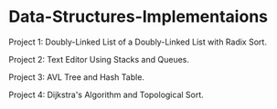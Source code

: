 # Data-Structures-Implementaions

Project 1: Doubly-Linked List of a Doubly-Linked List with Radix Sort.

Project 2: Text Editor Using Stacks and Queues.

Project 3: AVL Tree and Hash Table.

Project 4: Dijkstra's Algorithm and Topological Sort.
